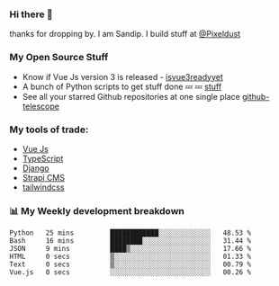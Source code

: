 ### Hi there 👋

thanks for dropping by.
I am Sandip. I build stuff at [@Pixeldust](github.com/pixeldust-in/)

###  **My Open Source Stuff**

 - Know if Vue Js version 3 is released -  [isvue3readyyet](https://github.com/sandiprb/isvue3readyyet)
 - A bunch of Python scripts to get stuff done 💤 💤 [stuff](https://github.com/sandiprb/stuff)
 - See all your starred Github repositories at one single place [github-telescope](https://github.com/sandiprb/github-telescope)



###  **My tools of trade:**
 - [Vue Js](https://github.com/vuejs/vue/)
 - [TypeScript](https://github.com/microsoft/TypeScript)
 - [Django](github.com/django/django)
 - [Strapi CMS](github.com/strapi/strapi)
 - [tailwindcss](https://github.com/tailwindlabs/tailwindcss)


###  📊 **My Weekly development breakdown**
<!--START_SECTION:waka-->

```text
Python   25 mins         ████████████░░░░░░░░░░░░░   48.53 %
Bash     16 mins         ████████░░░░░░░░░░░░░░░░░   31.44 %
JSON     9 mins          ████▒░░░░░░░░░░░░░░░░░░░░   17.66 %
HTML     0 secs          ▒░░░░░░░░░░░░░░░░░░░░░░░░   01.33 %
Text     0 secs          ▒░░░░░░░░░░░░░░░░░░░░░░░░   00.79 %
Vue.js   0 secs          ░░░░░░░░░░░░░░░░░░░░░░░░░   00.26 %
```

<!--END_SECTION:waka-->

